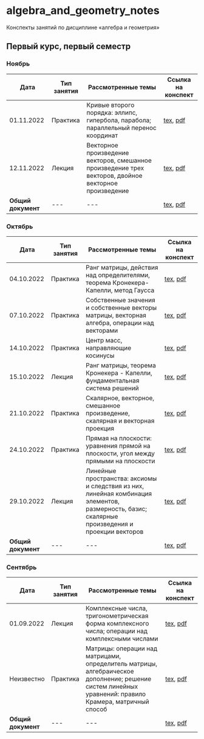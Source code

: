 # algebra_and_geometry_notes

Конспекты занятий по дисциплине «алгебра и геометрия»

## Первый курс, первый семестр

### Ноябрь

| Дата | Тип занятия | Рассмотренные темы | Ссылка на конспект |
|------|------------|----------------------|--------------------|
| 01.11.2022 | Практика | Кривые второго порядка: эллипс, гипербола, парабола; параллельный перенос координат | [tex](years/year_01/semester_01/november/01-11-2022.tex), [pdf](years/year_01/semester_01/november/renders/01-11-2022.pdf) |
| 12.11.2022 | Лекция | Векторное произведение векторов, смешанное произведение трех векторов, двойное векторное произведение | [tex](years/year_01/semester_01/november/12-11-2022.tex), [pdf](years/year_01/semester_01/november/renders/12-11-2022.pdf) |
| **Общий документ** | --- | --- | [tex](years/year_01/semester_01/november/november.tex), [pdf](years/year_01/semester_01/november/renders/november.pdf) |

### Октябрь

| Дата | Тип занятия | Рассмотренные темы | Ссылка на конспект |
|------|------------|----------------------|--------------------|
| 04.10.2022 | Практика | Ранг матрицы, действия над определителями, теорема Кронекера-Капелли, метод Гаусса | [tex](years/year_01/semester_01/october/04-10-2022.tex), [pdf](years/year_01/semester_01/october/render/04-10-2022.pdf) |
| 07.10.2022 | Практика | Собственные значения и собственные векторы матрицы, векторная алгебра, операции над векторами | [tex](years/year_01/semester_01/october/07-10-2022.tex), [pdf](years/year_01/semester_01/october/render/07-10-2022.pdf) |
| 14.10.2022 | Практика | Центр масс, направляющие косинусы  | [tex](years/year_01/semester_01/october/14-10-2022.tex), [pdf](years/year_01/semester_01/october/render/14-10-2022.pdf) |
| 15.10.2022 | Лекция | Ранг матрицы, теорема Кронекера - Капелли, фундаментальная система решений  | [tex](years/year_01/semester_01/october/15-10-2022.tex), [pdf](years/year_01/semester_01/october/render/15-10-2022.pdf) |
| 21.10.2022 | Практика | Скалярное, векторное, смешанное произведение, скалярная и векторная проекция  | [tex](years/year_01/semester_01/october/21-10-2022.tex), [pdf](years/year_01/semester_01/october/render/21-10-2022.pdf) |
| 24.10.2022 | Практика | Прямая на плоскости: уравнения прямой на плоскости, угол между прямыми на плоскости  | [tex](years/year_01/semester_01/october/24-10-2022.tex), [pdf](years/year_01/semester_01/october/render/24-10-2022.pdf) |
| 29.10.2022 | Лекция | Линейные пространства: аксиомы и следствия из них, линейная комбинация элементов, размерность, базис; скалярные произведения и проекции векторов  | [tex](years/year_01/semester_01/october/29-10-2022.tex), [pdf](years/year_01/semester_01/october/render/29-10-2022.pdf) |
| **Общий документ** | --- | --- | [tex](years/year_01/semester_01/october/october.tex), [pdf](years/year_01/semester_01/october/render/october.pdf) |

### Сентябрь

| Дата | Тип занятия | Рассмотренные темы | Ссылка на конспект |
|------|------------|----------------------|--------------------|
| 01.09.2022 | Лекция | Комплексные числа, тригонометрическая форма комплексного числа; операции над комплексными числами | [tex](years/year_01/semester_01/september/01-09-2022.tex), [pdf](years/year_01/semester_01/september/render/01-09-2022.pdf) |
| Неизвестно | Практика | Матрицы: операции над матрицами, определитель матрицы, алгебраическое дополнение; решение систем линейных уравнений: правило Крамера, матричный способ | [tex](years/year_01/semester_01/september/unknown_1.tex), [pdf](years/year_01/semester_01/september/render/unknown_1.pdf) |
| **Общий документ** | --- | --- | [tex](years/year_01/semester_01/september/september.tex), [pdf](years/year_01/semester_01/september/render/september.pdf) |
